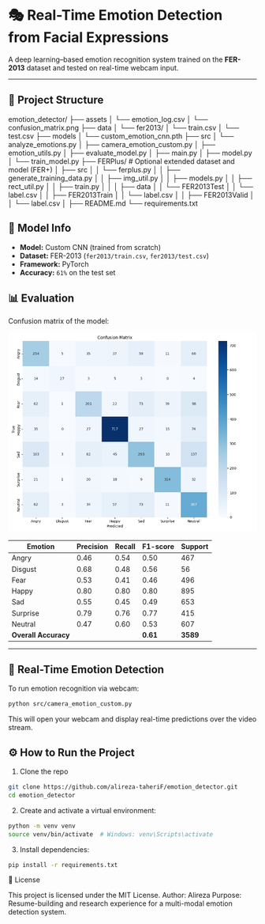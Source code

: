 # 🎭 Real-Time Emotion Detection from Facial Expressions

A deep learning–based emotion recognition system trained on the **FER-2013** dataset and tested on real-time webcam input.

---

## 📁 Project Structure



emotion_detector/
├── assets
│  └── emotion_log.csv
│  └── confusion_matrix.png
├── data 
│ └── fer2013/
│           └── train.csv
│           └── test.csv
├── models
│ └── custom_emotion_cnn.pth
├── src
│  └── analyze_emotions.py
│  ├── camera_emotion_custom.py
│  ├── emotion_utils.py
│  ├── evaluate_model.py
│  ├── main.py
│  ├── model.py
│  └── train_model.py
├── FERPlus/ # Optional extended dataset and model (FER+)
│ ├── src
│ │  └── ferplus.py
│ │  ├── generate_training_data.py
│ │  ├── img_util.py
│ │  ├── models.py
│ │  ├── rect_util.py
│ │  ├── train.py
│ │
│ ├── data 
│ │      └── FER2013Test 
│ │                    └── label.csv
│ │      ├── FER2013Train 
│ │                    └── label.csv
│ │      ├── FER2013Valid 
│ │                    └── label.csv
│ 
├── README.md
└── requirements.txt


## 🧠 Model Info

- **Model:** Custom CNN (trained from scratch)
- **Dataset:** FER-2013 (`fer2013/train.csv`, `fer2013/test.csv`)
- **Framework:** PyTorch
- **Accuracy:** `61%` on the test set

## 📊 Evaluation

Confusion matrix of the model:

![Confusion Matrix](assets/confusion_matrix.png)

| Emotion   | Precision | Recall | F1-score | Support |
|-----------|-----------|--------|----------|---------|
| Angry     | 0.46      | 0.54   | 0.50     | 467     |
| Disgust   | 0.68      | 0.48   | 0.56     | 56      |
| Fear      | 0.53      | 0.41   | 0.46     | 496     |
| Happy     | 0.80      | 0.80   | 0.80     | 895     |
| Sad       | 0.55      | 0.45   | 0.49     | 653     |
| Surprise  | 0.79      | 0.76   | 0.77     | 415     |
| Neutral   | 0.47      | 0.60   | 0.53     | 607     |
| **Overall Accuracy** | | | **0.61** | **3589** |

---

## 🎥 Real-Time Emotion Detection

To run emotion recognition via webcam:

```bash
python src/camera_emotion_custom.py
```

This will open your webcam and display real-time predictions over the video stream.

## ⚙️ How to Run the Project
1. Clone the repo
```bash
git clone https://github.com/alireza-taheriF/emotion_detector.git
cd emotion_detector
```

2. Create and activate a virtual environment:
```bash
python -m venv venv
source venv/bin/activate  # Windows: venv\Scripts\activate
```

3. Install dependencies:
```bash
pip install -r requirements.txt
```

📄 License

This project is licensed under the MIT License.
Author: Alireza
Purpose: Resume-building and research experience for a multi-modal emotion detection system.

